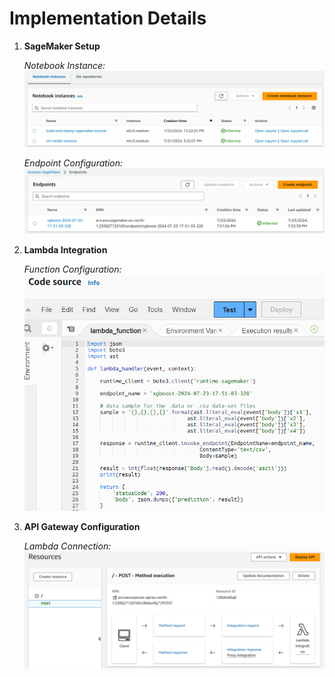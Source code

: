 # Implementation Details

1. **SageMaker Setup**
   
   *Notebook Instance:*
   ![notebooks](readme-pictures/2.%20sagemaker-notebooks.PNG)

   *Endpoint Configuration:*
   ![endpoint](readme-pictures/4.%20sagemaker-endpoint.PNG)

2. **Lambda Integration**
   
   *Function Configuration:*
   ![lamba-function](readme-pictures/6.%20lambda-func2.PNG)

3. **API Gateway Configuration**
   
   *Lambda Connection:*
   ![gateway-connect](readme-pictures/7.%20restful-api-gateway1.PNG)
